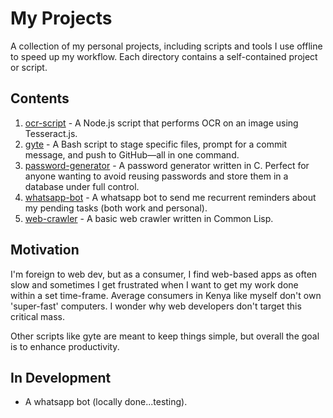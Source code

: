 # My Projects

A collection of my personal projects, including scripts and tools I use offline to speed up my workflow. Each
directory contains a self-contained project or script.

## Contents

1. [ocr-script](./ocr-script) - A Node.js script that performs OCR on an image using Tesseract.js.
2. [gyte](./gyte) - A Bash script to stage specific files, prompt for a commit message, and push to GitHub—all in one command.
3. [password-generator](./password-generator) - A password generator written in C. Perfect for anyone wanting to avoid reusing passwords and store them in a database under full control.
4. [whatsapp-bot](./whatsapp-bot) -  A whatsapp bot to send me recurrent reminders about my pending tasks (both work and personal).
5. [web-crawler](./web-crawler) - A basic web crawler written in Common Lisp.

## Motivation 

I'm foreign to web dev, but as a consumer, I find web-based apps as often slow and sometimes I get frustrated when
I want to get my work done within a set time-frame. Average consumers in Kenya like myself don't own 'super-fast' 
computers. I wonder why web developers don't target this critical mass. 

Other scripts like gyte are meant to keep things simple, but overall the goal is to enhance productivity.

## In Development
- A whatsapp bot (locally done...testing).
